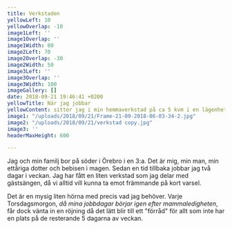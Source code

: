 ```yaml
---
title: Verkstaden
yellowLeft: 10
yellowOverlap: -10
image1Left: ''
image1Overlap: ''
image1Width: 80
image2Left: 70
image2Overlap: -30
image2Width: 50
image3Left: ''
image3Overlap: ''
image3Width: 100
imageGallery: []
date: 2018-09-21 19:46:41 +0200
yellowTitle: När jag jobbar
yellowContent: sitter jag i min hemmaverkstad på ca 5 kvm i en lägenhet i Örebro.
image1: "/uploads/2018/09/21/Frame-21-09-2018-06-03-34-2.jpg"
image2: "/uploads/2018/09/21/verkstad copy.jpg"
image3: ''
headerMaxHeight: 600

---
```

Jag och min familj bor på söder i Örebro i en 3:a. Det är mig, min man, min ettåriga dotter och bebisen i magen. Sedan en tid tillbaka jobbar jag två dagar i veckan. Jag har fått en liten verkstad som jag delar med gästsängen, då vi alltid vill kunna ta emot främmande på kort varsel.   
  
Det är en mysig liten hörna med precis vad jag behöver. Varje Torsdagsmorgon, _då mina jobbdagar börjar igen efter mammaledigheten_, får dock vänta in en röjning då det lätt blir till ett "förråd" för allt som inte har en plats på de resterande 5 dagarna av veckan.